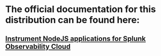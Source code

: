 # The official documentation for this distribution can be found here:

## [Instrument NodeJS applications for Splunk Observability Cloud](https://quickdraw.splunk.com/redirect/?product=Observability&version=current&location=otel.net.application)